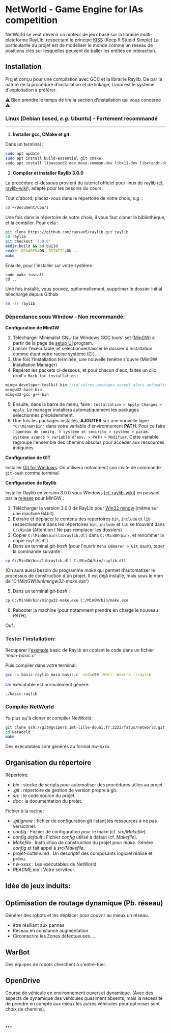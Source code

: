 # NetWorld - Game Engine for IAs competition

NetWorld se veut devenir un moteur de jeux basé sur la librairie multi-plateforme RayLib, respectant le principe [KISS](https://fr.wikipedia.org/wiki/Principe_KISS)  (Keep It Stupid Simple) 
La particularité du projet est de modéliser le monde comme un réseau de positions clés sur lesquelles peuvent de baller les entités en interaction.

## Installation


Projet conçu pour une compilation avec GCC et la librairie Raylib. De par la nature de la procédure d'installation et de linkage, Linux est le système d'exploitation à préférer.


⚠️ Bien prendre le temps de lire la section d'installation qui vous concerne ⚠️


### Linux (Debian based, *e.g.* Ubuntu) - Fortement recommandé
---

1. **Installer gcc, CMake et git:**

Dans un terminal :


```bash
sudo apt update
sudo apt install build-essential git cmake
sudo apt install libasound2-dev mesa-common-dev libx11-dev libxrandr-dev libxi-dev xorg-dev libgl1-mesa-dev libglu1-mesa-dev
```


2. **Compiler et installer Raylib 3.0.0**

La procédure ci-dessous provient du tutoriel officiel pour linux de raylib ([cf. raylib-wiki](https://github.com/raysan5/raylib/wiki/Working-on-GNU-Linux)), adapté pour les besoins du cours.

Tout d'abord, placez-vous dans le répertoire de votre choix, *e.g.* :
```bash
cd ~/Document/Cours
```

Une fois dans le répertoire de votre choix, il vous faut cloner la bibliothèque, et la compiler. Pour cela :

```bash
git clone https://github.com/raysan5/raylib.git raylib
cd raylib
git checkout '3.0.0'
mkdir build && cd build
cmake -DSHARED=ON -DSTATIC=ON ..
make
```
Ensuite, pour l'installer sur votre système :

```
sudo make install
cd ..
```

Une fois installé, vous pouvez, optionnellement, supprimer le dossier initial téléchargé depuis Github


```bash
rm -fr raylib
```


### Dépendance sous Window - Non recommandé:


**Configuration de MinGW**

1. Télécharger Minimalist GNU for Windows GCC tools' set ([MinGW](http://www.mingw.org/)) à partir de la page de [setup UI](https://osdn.net/projects/mingw/downloads/68260/mingw-get-setup.exe/) program.
2. Lancer l'exécutable, et sélectionner/laisser le dossier d'installation comme étant votre racine système (C:).
3. Une fois l'installation terminée, une nouvelle fenêtre s'ouvre (MinGW Installation Manager)
4. Repérez les packets ci-dessous, et pour chacun d'eux, faites un clic droit > `Mark for installation` :
```c
mingw-developer-toolkit-bin //(d'autres packages seront alors automatiquement sélectionnés)
mingw32-base-bin
mingw32-gcc-g++-bin
```
5. Ensuite, dans la barre de menu, faire : `Installation > Apply Changes > Apply`. Le manager installera automatiquement les packages sélectionnés précédemment.
6. Une fois les packages installés, **AJOUTER** sur une nouvelle ligne `"C:\MinGW\bin"` dans votre variable d'environnement **PATH**. Pour ce faire : `panneau de conifg. > système et securite > système > param. système avancé > variable d'env. > PATH > Modifier`. Cette variable regroupe l'ensemble des chemins absolus pour accéder aux ressources indiquées.

**Configuration de GIT**

Installer [Git for Windows](https://gitforwindows.org/). On utilisera notamment son invite de commande `git-bash` comme terminal.

**Configuration de Raylib**

Installer Raylib en version 3.0.0 sous Windows [[cf. raylib-wiki](https://github.com/raysan5/raylib)] en passant par la [release](https://github.com/raysan5/raylib/releases) pour MinGW :


1. Télécharger la version 3.0.0 de RayLib pour [Win32 mingw](https://github.com/raysan5/raylib/releases/download/3.0.0/raylib-3.0.0-Win32-mingw.zip) (même sur une machine 64bit).
2. Extraire et déplacer le contenu des repertoires `bin`, `include` et `lib` respectivement dans les répertoires `bin`, `include` et `lib` se trouvant dans `C:\MinGW` (Attention ! Ne pas remplacer les dossiers)
3. Copier `C:\MinGW\bin\libraylib.dll` dans `C:\MinGW\bin\`, et renommer la copie `raylib.dll`. 
4. Dans un terminal *git-bash* (pour l'ouvrir `Menu Démarer > Git Bash`), taper la commande suivante :


```bash
cp C:/MinGW/bin/libraylib.dll C:/MinGW/bin/raylib.dll
```


(On aura aussi besoin du programme *make* qui permet d'automatiser le processus de construction d'un projet. Il est déjà installé, mais sous le nom de '*C:\MinGW\bin\mingw32-make.exe*')


5. Dans un terminal *git-bash* :


```bash
cp C:/MinGW/bin/mingw32-make.exe C:/MinGW/bin/make.exe
```

6. Rebooter la machine (pour notamment prendre en charge le nouveau *PATH*).


Ouf...


### Tester l'installation:


Récupérer l'[exemple](https://www.raylib.com/examples.html) basic de Raylib en copiant le code dans un fichier '*main-basic.c*'


Puis compiler dans votre terminal:


```bash
gcc -o basic-raylib main-basic.c -std=c99 -Wall -Wextra -lraylib
```
Un exécutable est normalement généré:


```bash
./basic-raylib
```


### Compiler NetWorld


Ya plus qu'à cloner et compiler NetWorld:


```bash
git clone ssh://git@gvipers.imt-lille-douai.fr:2222/fatus/networld.git NetWorld
cd NetWorld
make
```


Des exécutables sont générés au format *nw-xxxx*.



## Organisation du répertoire


Répertoire:


- *bin* : stocke de scripts pour automatiser des procédures utiles au projet.
- *.git* : répertoire de gestion de version propre à git.
- *src* : le code source du projet.
- *doc* : la documentation du projet.


Fichier à la racine:


- *.gitignore* : fichier de configuration git listant les ressources à ne pas versionner.
- *config* : Fichier de configuration pour le make (cf. *src/Makefile*).
- *config.default* : Fichier *config* utilisé à défaut (cf. *Makefile*).
- *Makefile* : Instruction de construction du projet pour *make*. Génère *config* et fait appel à *src/Makefile*.
- *projet-outline.md* : Un descriptif des composants logiciel réalisé et prévu.
- *nw-xxxx* : Les exécutables de NetWorld.
- *README,md* : Votre serviteur.



## Idée de jeux induits:



## Optimisation de routage dynamique (Pb. réseau)


Générer des robots et les déplacer pour couvrir au mieux un réseau.


- être résiliant aux pannes
- Réseau en constance augmentation
- Circonscrire les Zones défectueuses....


## WarBot


Des équipes de robots cherchent à s'entre-tuer.


## OpenDrive


Course de véhicule en environnement ouvert et dynamique. (Avec des aspects de dynamique des véhicules quasiment absents, mais la nécessité de prendre en compte aux mieux les autres véhicules pour optimiser sont choix de chemins).

## ...